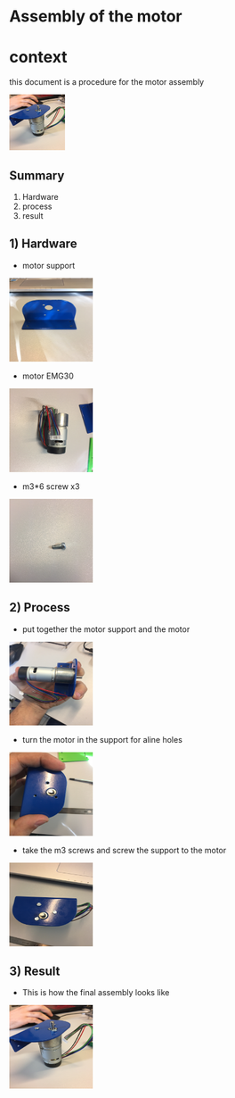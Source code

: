 # Assembly of the motor

# context

this document is a procedure for the motor assembly

<img src="./picture/assembly_motor_assembly4.jpg" width="100px" height="100px"/>

## Summary
1. Hardware
2. process
3. result

## 1) Hardware
- motor support

<img src="./picture/piece_support.jpg" width="150" height="150px"/>

- motor EMG30

<img src="./picture/piece_motor.jpg" width="150px" height="150px"/>

- m3*6 screw x3 

<img src="./picture/piece_vis m3x6.jpg" width="150px" height="150px"/>

## 2) Process 
- put together the motor support and the motor

<img src="./picture/assembly_motor_assembly1.jpg" width="150px" height="150px"/>

- turn the motor in the support for aline holes

<img src="./picture/assembly_motor_assembly2.jpg" width="150px" height="150px"/>

- take the m3 screws and screw the support to the motor

<img src="./picture/assembly_motor_assembly3.jpg" width="150px" height="150px"/>

## 3) Result 

- This is how the final assembly looks like

<img src="./picture/assembly_motor_assembly4.jpg" width="150px" height="150px"/>